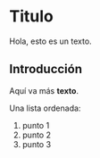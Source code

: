 # Titulo

Hola, esto es un texto.

## Introducción

Aquí va más **texto**.

Una lista ordenada:

1. punto 1
2. punto 2
3. punto 3